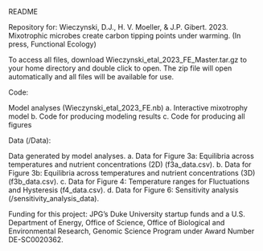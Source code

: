 README

Repository for: Wieczynski, D.J., H. V. Moeller, & J.P. Gibert. 2023. Mixotrophic microbes create carbon tipping points under warming. (In press, Functional Ecology)

To access all files, download Wieczynski_etal_2023_FE_Master.tar.gz to your home directory and double click to open. The zip file will open automatically and all files will be available for use.

Code:

Model analyses (Wieczynski_etal_2023_FE.nb)
a. Interactive mixotrophy model
b. Code for producing modeling results
c. Code for producing all figures


Data (/Data):

Data generated by model analyses.
a. Data for Figure 3a: Equilibria across temperatures and nutrient concentrations (2D) (f3a_data.csv).
b. Data for Figure 3b: Equilibria across temperatures and nutrient concentrations (3D) (f3b_data.csv).
c. Data for Figure 4: Temperature ranges for Fluctuations and Hysteresis (f4_data.csv).
d. Data for Figure 6: Sensitivity analysis (/sensitivity_analysis_data).


Funding for this project: JPG’s Duke University startup funds and a U.S. Department of Energy, Office of Science, Office of Biological and Environmental Research, Genomic Science Program under Award Number DE-SC0020362.
